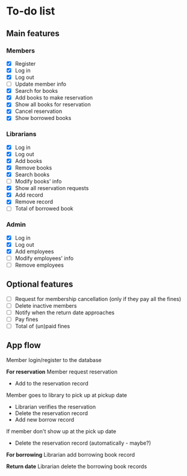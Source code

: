 # To-do list

## Main features

### Members

- [x] Register
- [x] Log in
- [x] Log out
- [ ] Update member info
- [x] Search for books
- [x] Add books to make reservation
- [x] Show all books for reservation
- [x] Cancel reservation
- [x] Show borrowed books

### Librarians

- [x] Log in
- [x] Log out
- [x] Add books
- [x] Remove books
- [x] Search books
- [ ] Modify books' info
- [x] Show all reservation requests
- [x] Add record
- [x] Remove record
- [ ] Total of borrowed book

### Admin

- [x] Log in
- [x] Log out
- [x] Add employees
- [ ] Modify employees' info
- [ ] Remove employees

## Optional features

- [ ] Request for membership cancellation (only if they pay all the fines)
- [ ] Delete inactive members
- [ ] Notify when the return date approaches
- [ ] Pay fines
- [ ] Total of (un)paid fines

## App flow

Member login/register to the database

**For reservation**
Member request reservation

- Add to the reservation record

Member goes to library to pick up at pickup date

- Librarian verifies the reservation
- Delete the reservation record
- Add new borrow record

If member don't show up at the pick up date

- Delete the reservation record (automatically - maybe?)

**For borrowing**
Librarian add borrowing book record

**Return date**
Librarian delete the borrowing book records
